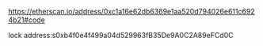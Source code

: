 https://etherscan.io/address/0xc1a16e62db6369e1aa520d794026e611c6924b21#code


lock address:s0xb4f0e4f499a04d529963fB35De9A0C2A89eFCd0C